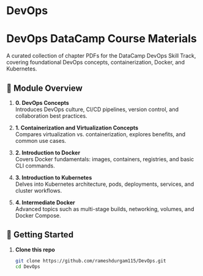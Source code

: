 # DevOps
# DevOps DataCamp Course Materials

A curated collection of chapter PDFs for the DataCamp DevOps Skill Track, covering foundational DevOps concepts, containerization, Docker, and Kubernetes.

## 📖 Module Overview

1. **0. DevOps Concepts**  
   Introduces DevOps culture, CI/CD pipelines, version control, and collaboration best practices.

2. **1. Containerization and Virtualization Concepts**  
   Compares virtualization vs. containerization, explores benefits, and common use cases.

3. **2. Introduction to Docker**  
   Covers Docker fundamentals: images, containers, registries, and basic CLI commands.

4. **3. Introduction to Kubernetes**  
   Delves into Kubernetes architecture, pods, deployments, services, and cluster workflows.

5. **4. Intermediate Docker**  
   Advanced topics such as multi-stage builds, networking, volumes, and Docker Compose.

## 🚀 Getting Started

1. **Clone this repo**  
   ```bash
   git clone https://github.com/rameshdurgam115/DevOps.git
   cd DevOps
